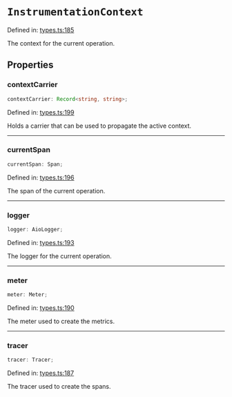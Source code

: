 # `InstrumentationContext`

Defined in: [types.ts:185](https://github.com/adobe/commerce-integration-starter-kit/blob/7bab865cdac63499cf83c46b58de1aec6528b17f/packages/aio-sk-lib-telemetry/source/types.ts#L185)

The context for the current operation.

## Properties

### contextCarrier

```ts
contextCarrier: Record<string, string>;
```

Defined in: [types.ts:199](https://github.com/adobe/commerce-integration-starter-kit/blob/7bab865cdac63499cf83c46b58de1aec6528b17f/packages/aio-sk-lib-telemetry/source/types.ts#L199)

Holds a carrier that can be used to propagate the active context.

---

### currentSpan

```ts
currentSpan: Span;
```

Defined in: [types.ts:196](https://github.com/adobe/commerce-integration-starter-kit/blob/7bab865cdac63499cf83c46b58de1aec6528b17f/packages/aio-sk-lib-telemetry/source/types.ts#L196)

The span of the current operation.

---

### logger

```ts
logger: AioLogger;
```

Defined in: [types.ts:193](https://github.com/adobe/commerce-integration-starter-kit/blob/7bab865cdac63499cf83c46b58de1aec6528b17f/packages/aio-sk-lib-telemetry/source/types.ts#L193)

The logger for the current operation.

---

### meter

```ts
meter: Meter;
```

Defined in: [types.ts:190](https://github.com/adobe/commerce-integration-starter-kit/blob/7bab865cdac63499cf83c46b58de1aec6528b17f/packages/aio-sk-lib-telemetry/source/types.ts#L190)

The meter used to create the metrics.

---

### tracer

```ts
tracer: Tracer;
```

Defined in: [types.ts:187](https://github.com/adobe/commerce-integration-starter-kit/blob/7bab865cdac63499cf83c46b58de1aec6528b17f/packages/aio-sk-lib-telemetry/source/types.ts#L187)

The tracer used to create the spans.
